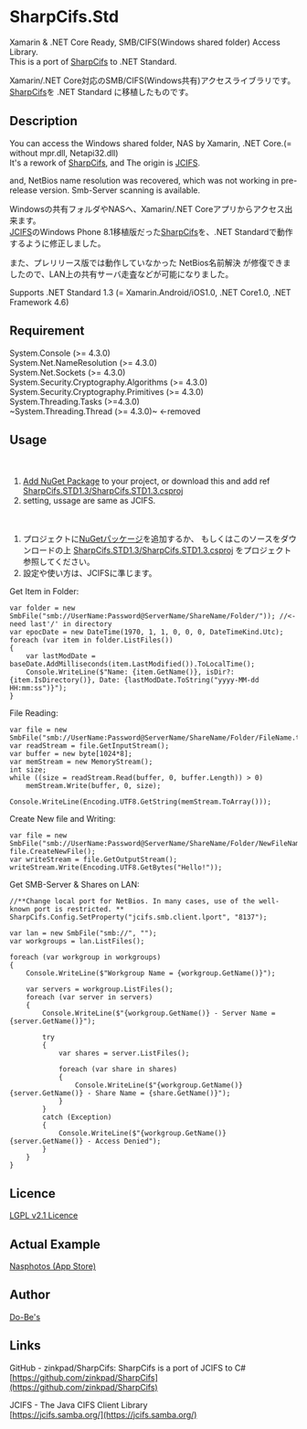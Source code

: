 SharpCifs.Std
====

Xamarin & .NET Core Ready, SMB/CIFS(Windows shared folder) Access Library.    
This is a port of [SharpCifs](https://github.com/zinkpad/SharpCifs) to .NET Standard.
  
Xamarin/.NET Core対応のSMB/CIFS(Windows共有)アクセスライブラリです。  
[SharpCifs](https://github.com/zinkpad/SharpCifs)を .NET Standard に移植したものです。  

## Description
You can access the Windows shared folder, NAS by Xamarin, .NET Core.(= without mpr.dll, Netapi32.dll)  
It's a rework of [SharpCifs](https://github.com/zinkpad/SharpCifs), and The origin is [JCIFS](https://jcifs.samba.org/).  
  
and, NetBios name resolution was recovered, which was not working in pre-release version. Smb-Server scanning is  available.


Windowsの共有フォルダやNASへ、Xamarin/.NET Coreアプリからアクセス出来ます。  
[JCIFS](https://jcifs.samba.org/)のWindows Phone 8.1移植版だった[SharpCifs](https://github.com/zinkpad/SharpCifs)を、.NET Standardで動作するように修正しました。  
  
また、プレリリース版では動作していなかった NetBios名前解決 が修復できましたので、LAN上の共有サーバ走査などが可能になりました。  

Supports .NET Standard 1.3 (= Xamarin.Android/iOS1.0, .NET Core1.0, .NET Framework 4.6)

## Requirement
System.Console (>= 4.3.0)  
System.Net.NameResolution (>= 4.3.0)  
System.Net.Sockets (>= 4.3.0)  
System.Security.Cryptography.Algorithms (>= 4.3.0)  
System.Security.Cryptography.Primitives (>= 4.3.0)  
System.Threading.Tasks (>=4.3.0)  
~System.Threading.Thread (>= 4.3.0)~ <-removed  

## Usage  
　  
1. [Add NuGet Package](https://www.nuget.org/packages/SharpCifs.Std/) to your project, or download this and add ref [SharpCifs.STD1.3/SharpCifs.STD1.3.csproj](https://github.com/ume05rw/SharpCifs.Std/blob/master/SharpCifs.STD1.3/SharpCifs.STD1.3.csproj)   
2. setting, ussage are same as JCIFS.  
    
　  
1. プロジェクトに[NuGetパッケージ](https://www.nuget.org/packages/SharpCifs.Std/)を追加するか、 もしくはこのソースをダウンロードの上 [SharpCifs.STD1.3/SharpCifs.STD1.3.csproj](https://github.com/ume05rw/SharpCifs.Std/blob/master/SharpCifs.STD1.3/SharpCifs.STD1.3.csproj) をプロジェクト参照してください。  
2. 設定や使い方は、JCIFSに準じます。  


Get Item in Folder:

    var folder = new SmbFile("smb://UserName:Password@ServerName/ShareName/Folder/")); //<-need last'/' in directory
    var epocDate = new DateTime(1970, 1, 1, 0, 0, 0, DateTimeKind.Utc);
    foreach (var item in folder.ListFiles())
    {
        var lastModDate = baseDate.AddMilliseconds(item.LastModified()).ToLocalTime();
        Console.WriteLine($"Name: {item.GetName()}, isDir?: {item.IsDirectory()}, Date: {lastModDate.ToString("yyyy-MM-dd HH:mm:ss")}"); 
    }
  
File Reading:  

    var file = new SmbFile("smb://UserName:Password@ServerName/ShareName/Folder/FileName.txt"));
    var readStream = file.GetInputStream();
    var buffer = new byte[1024*8];
    var memStream = new MemoryStream();
    int size;
    while ((size = readStream.Read(buffer, 0, buffer.Length)) > 0)
        memStream.Write(buffer, 0, size);
        
    Console.WriteLine(Encoding.UTF8.GetString(memStream.ToArray()));

Create New file and Writing:  

    var file = new SmbFile("smb://UserName:Password@ServerName/ShareName/Folder/NewFileName.txt"));
    file.CreateNewFile();
    var writeStream = file.GetOutputStream();
    writeStream.Write(Encoding.UTF8.GetBytes("Hello!"));

Get SMB-Server & Shares on LAN:

    //**Change local port for NetBios. In many cases, use of the well-known port is restricted. **
    SharpCifs.Config.SetProperty("jcifs.smb.client.lport", "8137");
    
    var lan = new SmbFile("smb://", "");
    var workgroups = lan.ListFiles();

    foreach (var workgroup in workgroups)
    {
        Console.WriteLine($"Workgroup Name = {workgroup.GetName()}");

        var servers = workgroup.ListFiles();
        foreach (var server in servers)
        {
            Console.WriteLine($"{workgroup.GetName()} - Server Name = {server.GetName()}");

            try
            {
                var shares = server.ListFiles();

                foreach (var share in shares)
                {
                    Console.WriteLine($"{workgroup.GetName()}{server.GetName()} - Share Name = {share.GetName()}");
                }
            }
            catch (Exception)
            {
                Console.WriteLine($"{workgroup.GetName()}{server.GetName()} - Access Denied");
            }
        }
    }

## Licence
[LGPL v2.1 Licence](https://github.com/ume05rw/Xb.Core/blob/master/LICENSE)

## Actual Example
[Nasphotos (App Store)](https://itunes.apple.com/us/app/nasphotos-the-simplest-photoframe/id1225087488?l=ja&ls=1&mt=8)

## Author
[Do-Be's](http://dobes.jp)


## Links  
GitHub - zinkpad/SharpCifs: SharpCifs is a port of JCIFS to C#  
[https://github.com/zinkpad/SharpCifs](https://github.com/zinkpad/SharpCifs)  
  

JCIFS - The Java CIFS Client Library  
[https://jcifs.samba.org/](https://jcifs.samba.org/)  
